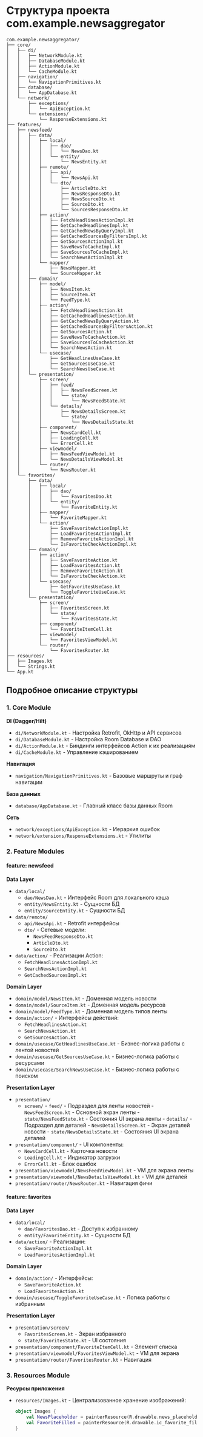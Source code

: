 
# Структура проекта com.example.newsaggregator

```
com.example.newsaggregator/
├── core/
│   ├── di/
│   │   ├── NetworkModule.kt
│   │   ├── DatabaseModule.kt
│   │   ├── ActionModule.kt
│   │   └── CacheModule.kt         
│   ├── navigation/
│   │   └── NavigationPrimitives.kt
│   ├── database/
│   │   └── AppDatabase.kt
│   └── network/
│       ├── exceptions/
│       │   └── ApiException.kt     
│       └── extensions/
│           └── ResponseExtensions.kt
├── features/
│   ├── newsfeed/
│   │   ├── data/
│   │   │   ├── local/
│   │   │   │   ├── dao/
│   │   │   │   │   └── NewsDao.kt
│   │   │   │   └── entity/
│   │   │   │       └── NewsEntity.kt
│   │   │   ├── remote/
│   │   │   │   ├── api/
│   │   │   │   │   └── NewsApi.kt
│   │   │   │   └── dto/
│   │   │   │       ├── ArticleDto.kt
│   │   │   │       ├── NewsResponseDto.kt
│   │   │   │       ├── NewsSourceDto.kt     
│   │   │   │       ├── SourceDto.kt
│   │   │   │       └── SourcesResponseDto.kt
│   │   │   ├── action/             
│   │   │   │   ├── FetchHeadlinesActionImpl.kt
│   │   │   │   ├── GetCachedHeadlinesImpl.kt
│   │   │   │   ├── GetCachedNewsByQueryImpl.kt
│   │   │   │   ├── GetCachedSourcesByFiltersImpl.kt
│   │   │   │   ├── GetSourcesActionImpl.kt
│   │   │   │   ├── SaveNewsToCacheImpl.kt
│   │   │   │   ├── SaveSourcesToCacheImpl.kt
│   │   │   │   └── SearchNewsActionImpl.kt
│   │   │   └── mapper/            
│   │   │       ├── NewsMapper.kt
│   │   │       └── SourceMapper.kt
│   │   ├── domain/
│   │   │   ├── model/
│   │   │   │   ├── NewsItem.kt
│   │   │   │   ├── SourceItem.kt  
│   │   │   │   └── FeedType.kt     
│   │   │   ├── action/             
│   │   │   │   ├── FetchHeadlinesAction.kt
│   │   │   │   ├── GetCachedHeadlinesAction.kt
│   │   │   │   ├── GetCachedNewsByQueryAction.kt
│   │   │   │   ├── GetCachedSourcesByFiltersAction.kt
│   │   │   │   ├── GetSourcesAction.kt
│   │   │   │   ├── SaveNewsToCacheAction.kt
│   │   │   │   ├── SaveSourcesToCacheAction.kt
│   │   │   │   └── SearchNewsAction.kt
│   │   │   └── usecase/            
│   │   │       ├── GetHeadlinesUseCase.kt
│   │   │       ├── GetSourcesUseCase.kt
│   │   │       └── SearchNewsUseCase.kt
│   │   └── presentation/
│   │       ├── screen/
│   │       │   ├── feed/
│   │       │   │   ├── NewsFeedScreen.kt
│   │       │   │   └── state/
│   │       │   │       └── NewsFeedState.kt
│   │       │   └── details/
│   │       │       ├── NewsDetailsScreen.kt
│   │       │       └── state/
│   │       │           └── NewsDetailsState.kt
│   │       ├── component/
│   │       │   ├── NewsCardCell.kt
│   │       │   ├── LoadingCell.kt
│   │       │   └── ErrorCell.kt
│   │       ├── viewmodel/
│   │       │   ├── NewsFeedViewModel.kt
│   │       │   └── NewsDetailsViewModel.kt
│   │       └── router/
│   │           └── NewsRouter.kt
│   └── favorites/
│       ├── data/
│       │   ├── local/
│       │   │   ├── dao/
│       │   │   │   └── FavoritesDao.kt
│       │   │   └── entity/
│       │   │       └── FavoriteEntity.kt
│       │   ├── mapper/             
│       │   │   └── FavoriteMapper.kt
│       │   └── action/
│       │       ├── SaveFavoriteActionImpl.kt
│       │       ├── LoadFavoritesActionImpl.kt
│       │       ├── RemoveFavoriteActionImpl.kt  
│       │       └── IsFavoriteCheckActionImpl.kt 
│       ├── domain/
│       │   ├── action/
│       │   │   ├── SaveFavoriteAction.kt
│       │   │   ├── LoadFavoritesAction.kt
│       │   │   ├── RemoveFavoriteAction.kt  
│       │   │   └── IsFavoriteCheckAction.kt 
│       │   └── usecase/              
│       │       ├── GetFavoritesUseCase.kt
│       │       └── ToggleFavoriteUseCase.kt
│       └── presentation/
│           ├── screen/
│           │   ├── FavoritesScreen.kt
│           │   └── state/
│           │       └── FavoritesState.kt
│           ├── component/
│           │   └── FavoriteItemCell.kt
│           ├── viewmodel/
│           │   └── FavoritesViewModel.kt
│           └── router/
│               └── FavoritesRouter.kt
├── resources/
│   ├── Images.kt
│   └── Strings.kt
└── App.kt
```

## Подробное описание структуры

### 1. Core Module

**DI (Dagger/Hilt)**
- `di/NetworkModule.kt` - Настройка Retrofit, OkHttp и API сервисов
- `di/DatabaseModule.kt` - Настройка Room Database и DAO
- `di/ActionModule.kt` - Биндинги интерфейсов Action к их реализациям
- `di/CacheModule.kt` - Управление кэшированием

**Навигация**
- `navigation/NavigationPrimitives.kt` - Базовые маршруты и граф навигации

**База данных**
- `database/AppDatabase.kt` - Главный класс базы данных Room

**Сеть**
- `network/exceptions/ApiException.kt` - Иерархия ошибок
- `network/extensions/ResponseExtensions.kt` - Утилиты

### 2. Feature Modules

#### feature: newsfeed

**Data Layer**
- `data/local/`
    - `dao/NewsDao.kt` - Интерфейс Room для локального кэша
    - `entity/NewsEntity.kt` - Сущности БД
    - `entity/SourceEntity.kt` - Сущности БД
- `data/remote/`
    - `api/NewsApi.kt` - Retrofit интерфейсы
    - `dto/` - Сетевые модели:
        - `NewsFeedResponseDto.kt`
        - `ArticleDto.kt`
        - `SourceDto.kt`
- `data/action/` - Реализации Action:
    - `FetchHeadlinesActionImpl.kt`
    - `SearchNewsActionImpl.kt`
    -  `GetCachedSourcesImpl.kt`

**Domain Layer**
- `domain/model/NewsItem.kt` - Доменная модель новости
- `domain/model/SourceItem.kt` - Доменная модель ресурсов
- `domain/model/FeedType.kt` - Доменная модель типов ленты
- `domain/action/` - Интерфейсы действий:
    - `FetchHeadlinesAction.kt`
    - `SearchNewsAction.kt`
    - `GetSourcesAction.kt`
- `domain/usecase/GetHeadlinesUseCase.kt` - Бизнес-логика работы с лентой новостей
- `domain/usecase/GetSourcesUseCase.kt` - Бизнес-логика работы с ресурсами
- `domain/usecase/SearchNewsUseCase.kt` - Бизнес-логика работы с поиском

**Presentation Layer**
- `presentation/`
   - `screen/`
         - `feed/` - Подраздел для ленты новостей
             - `NewsFeedScreen.kt` - Основной экран ленты
             - `state/NewsFeedState.kt` - Состояния UI экрана ленты
         - `details/` -  Подраздел для деталей
             - `NewsDetailsScreen.kt` - Экран деталей новости
             - `state/NewsDetailsState.kt` - Состояния UI экрана деталей 
- `presentation/component/` - UI компоненты:
  - `NewsCardCell.kt` - Карточка новости
  - `LoadingCell.kt` - Индикатор загрузки
  - `ErrorCell.kt` - Блок ошибок
- `presentation/viewmodel/NewsFeedViewModel.kt` - VM для экрана ленты
- `presentation/viewmodel/NewsDetailsViewModel.kt` - VM для деталей
- `presentation/router/NewsRouter.kt` - Навигация фичи

#### feature: favorites

**Data Layer**
- `data/local/`
    - `dao/FavoritesDao.kt` - Доступ к избранному
    - `entity/FavoriteEntity.kt` - Сущности БД
- `data/action/` - Реализации:
    - `SaveFavoriteActionImpl.kt`
    - `LoadFavoritesActionImpl.kt`

**Domain Layer**
- `domain/action/` - Интерфейсы:
    - `SaveFavoriteAction.kt`
    - `LoadFavoritesAction.kt`
- `domain/usecase/ToggleFavoriteUseCase.kt` - Логика работы с избранным

**Presentation Layer**
- `presentation/screen/`
    - `FavoritesScreen.kt` - Экран избранного
    - `state/FavoritesState.kt` - UI состояния
- `presentation/component/FavoriteItemCell.kt` - Элемент списка
- `presentation/viewmodel/FavoritesViewModel.kt` - VM для экрана
- `presentation/router/FavoritesRouter.kt` - Навигация

### 3. Resources Module

**Ресурсы приложения**
- `resources/Images.kt` - Централизованное хранение изображений:
  ```kotlin
  object Images {
      val NewsPlaceholder = painterResource(R.drawable.news_placeholder)
      val FavoriteFilled = painterResource(R.drawable.ic_favorite_filled)
  }
  ```
